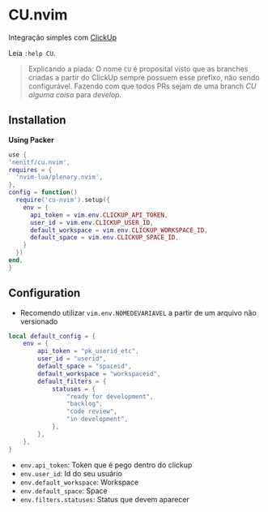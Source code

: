 # CU.nvim

Integração simples com [ClickUp](https://clickup.com/)

Leia `:help CU`.

> Explicando a piada: O nome `CU` é proposital visto que as branches criadas a partir do ClickUp sempre possuem esse prefixo, não sendo configurável. Fazendo com que todos PRs sejam de uma branch *CU alguma coisa* para *develop*.

## Installation

**Using Packer**

```lua
use {
'nenitf/cu.nvim',
requires = {
  'nvim-lua/plenary.nvim',
},
config = function()
  require('cu-nvim').setup({
    env = {
      api_token = vim.env.CLICKUP_API_TOKEN,
      user_id = vim.env.CLICKUP_USER_ID,
      default_workspace = vim.env.CLICKUP_WORKSPACE_ID,
      default_space = vim.env.CLICKUP_SPACE_ID,
    }
  })
end,
}
```

## Configuration

- Recomendo utilizar `vim.env.NOMEDEVARIAVEL` a partir de um arquivo não versionado

```lua
local default_config = {
    env = {
        api_token = "pk_userid_etc",
        user_id = "userid",
        default_space = "spaceid",
        default_workspace = "workspaceid",
        default_filters = {
            statuses = {
                "ready for development",
                "backlog",
                "code review",
                "in development",
            },
        },
    },
}
```

- `env.api_token`: Token que é pego dentro do clickup
- `env.user_id`: Id do seu usuário
- `env.default_workspace`: Workspace
- `env.default_space`: Space
- `env.filters.statuses`: Status que devem aparecer
